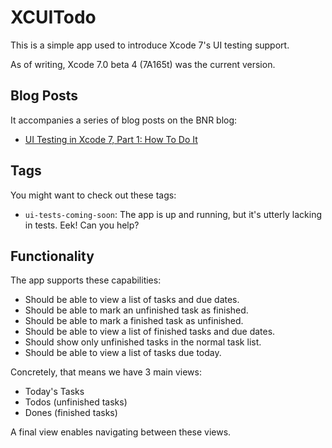 # XCUITodo

This is a simple app used to introduce Xcode 7's UI testing support.

As of writing, Xcode 7.0 beta 4 (7A165t) was the current version.


## Blog Posts

It accompanies a series of blog posts on the BNR blog:

- [UI Testing in Xcode 7, Part 1: How To Do It]()


## Tags

You might want to check out these tags:

- `ui-tests-coming-soon`: The app is up and running, but it's utterly lacking
  in tests. Eek! Can you help?


## Functionality

The app supports these capabilities:

- Should be able to view a list of tasks and due dates.
- Should be able to mark an unfinished task as finished.
- Should be able to mark a finished task as unfinished.
- Should be able to view a list of finished tasks and due dates.
- Should show only unfinished tasks in the normal task list.
- Should be able to view a list of tasks due today.

Concretely, that means we have 3 main views:

- Today's Tasks
- Todos (unfinished tasks)
- Dones (finished tasks)

A final view enables navigating between these views.
